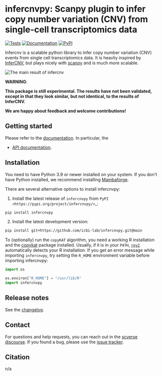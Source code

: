 # infercnvpy: Scanpy plugin to infer copy number variation (CNV) from single-cell transcriptomics data

[![Tests][badge-tests]][link-tests]
[![Documentation][badge-docs]][link-docs]
[![PyPI][badge-pypi]][link-pypi]

[badge-tests]: https://img.shields.io/github/actions/workflow/status/icbi-lab/infercnvpy/test.yaml?branch=main
[link-tests]: https://github.com/icbi-lab/infercnvpy/actions/workflows/test.yml
[badge-docs]: https://img.shields.io/readthedocs/infercnvpy
[badge-pypi]: https://img.shields.io/pypi/v/infercnvpy?logo=PyPI
[link-pypi]: https://pypi.org/project/infercnvpy/

Infercnv is a scalable python library to infer copy number variation (CNV) events from single cell transcriptomics data. It is heavliy inspired by [InferCNV][], but plays nicely with [scanpy][] and is much more scalable.

[infercnv]: https://github.com/broadinstitute/inferCNV/wiki
[scanpy]: https://scanpy.readthedocs.io/en/stable/index.html

![The main result of infercnv](img/infercnv_heatmap.png)

**WARNING**:

**This package is still experimental. The results have not been validated,
except in that they look similar, but not identical, to the results of InferCNV.**

**We are happy about feedback and welcome contributions!**

## Getting started

Please refer to the [documentation][link-docs]. In particular, the

-   [API documentation][link-api].

## Installation

You need to have Python 3.9 or newer installed on your system. If you don't have
Python installed, we recommend installing [Mambaforge](https://github.com/conda-forge/miniforge#mambaforge).

There are several alternative options to install infercnvpy:

1. Install the latest release of `infercnvpy` from `PyPI <https://pypi.org/project/infercnvpy/>`\_:

```bash
pip install infercnvpy
```

2. Install the latest development version:

```bash
pip install git+https://github.com/icbi-lab/infercnvpy.git@main
```

To (optionally) run the `copyKAT` algorithm, you need a working R installation
and the [copykat][] package installed. Usually, if `R` is in your `PATH`, [`rpy2`][rpy2] automatically
detects your R installation. If you get an error message while importing `infercnvpy`,
try setting the `R_HOME` environment variable before importing infercnvpy:

```python
import os

os.environ["R_HOME"] = "/usr/lib/R"
import infercnvpy
```

[copykat]: https://github.com/navinlabcode/copykat#step-1-installation
[rpy2]: https://rpy2.github.io/

## Release notes

See the [changelog][changelog].

## Contact

For questions and help requests, you can reach out in the [scverse discourse][scverse-discourse].
If you found a bug, please use the [issue tracker][issue-tracker].

## Citation

n/a

[scverse-discourse]: https://discourse.scverse.org/
[issue-tracker]: https://github.com/icbi-lab/infercnvpy/issues
[changelog]: https://infercnvpy.readthedocs.io/latest/changelog.html
[link-docs]: https://infercnvpy.readthedocs.io
[link-api]: https://infercnvpy.readthedocs.io/latest/api.html
